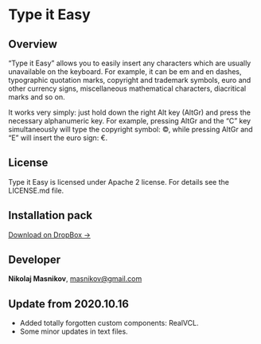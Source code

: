 Type it Easy 
============

Overview
--------

“Type it Easy” allows you to easily insert any characters which are usually unavailable on the keyboard. For example, it can be em and en dashes, typographic quotation marks, copyright and trademark symbols, euro and other currency signs, miscellaneous mathematical characters, diacritical marks and so on.

It works very simply: just hold down the right Alt key (AltGr) and press the necessary alphanumeric key. For example, pressing AltGr and the “C” key simultaneously will type the copyright symbol: ©, while pressing AltGr and “E” will insert the euro sign: €.

License
-------

Type it Easy is licensed under Apache 2 license. For details see the LICENSE.md file.

Installation pack
-----------------

[Download on DropBox →](https://www.dropbox.com/s/lnltvxwk1rub2ut/typeiteasy.setup.exe?dl=0)

Developer
---------

**Nikolaj Masnikov**, [masnikov@gmail.com](mailto:masnikov@gmail.com)

Update from 2020.10.16
----------------------

* Added totally forgotten custom components: RealVCL.
* Some minor updates in text files.

